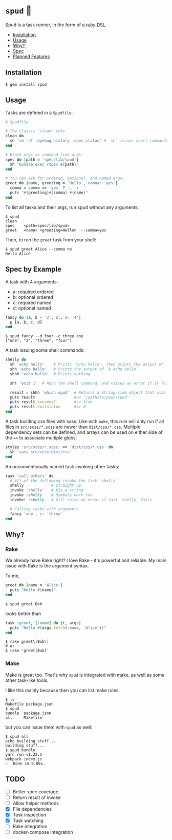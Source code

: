 # `spud` 🥔

Spud is a task runner, in the form of a [ruby](https://www.ruby-lang.org) [DSL](https://en.wikipedia.org/wiki/Domain-specific_language).

- [Installation](#installation)
- [Usage](#usage)
- [Why?](#why)
- [Spec](#spec-by-example)
- [Planned Features](#todo)

## Installation

```shell script
$ gem install spud
```

## Usage

Tasks are defined in a `Spudfile`:
```ruby
# Spudfile

# The classic 'clean' rule
clean do
  sh 'rm -rf .byebug_history .spec_status' # `sh` issues shell commands
end

# Block args == command line args:
spec do |path = 'spec/lib/spud'|
  sh "bundle exec rspec #{path}"
end

# You can ask for ordered, optional, and named args:
greet do |name, greeting = 'Hello', comma: 'yes'|
  comma = comma == 'yes' ? ',' : ''
  puts "#{greeting}#{comma} #{name}"
end
```

To list all tasks and their args, run spud without any arguments:
```shell script
$ spud
clean
spec    <path=spec/lib/spud>
greet   <name> <greeting=Hello>  --comma=yes
```

Then, to run the `greet` task from your shell: 
```shell script
$ spud greet Alice --comma no
Hello Alice
````

## Spec by Example

A task with 4 arguments:
- a: required ordered
- b: optional ordered
- c: required named
- d: optional named
```ruby
fancy do |a, b = '2', c:, d: '4'|
  p [a, b, c, d]
end
```

```shell script
$ spud fancy --d four -c three one 
["one", "2", "three", "four"]
```

A task issuing some shell commands:
```ruby
shelly do
  sh 'echo hello'    # Prints 'echo hello', then prints the output of `$ echo hello` (like in Make)
  shh 'echo hello'   # Prints the output of `$ echo hello`
  shhh 'echo hello'  # Prints nothing

  sh! 'exit 1'  # Runs the shell command, and raises an error if it fails. Equivalents are available for shh! and shhh!

  result = shhh 'which spud'  # Returns a String-like object that also acts like a Process::Status
  puts result                 #=> '/path/to/your/spud'
  puts result.success?        #=> true
  puts result.exitstatus      #=> 0
end
```

A task building css files with sass. Like with `make`, this rule will only run if all files in `src/scss/*.scss` are
newer than `dist/css/*.css`. Multiple dependency sets can be defined, and arrays can be used on either side of the `=>`
to associate multiple globs. 
```ruby
styles 'src/scss/*.scss' => 'dist/css/*.css' do
  sh 'sass src/scss:dist/css'  
end
```

An unconventionally named task invoking other tasks:
```ruby
task 'call-others' do
  # All of the following invoke the task `shelly`
  shelly            # Straight up
  invoke 'shelly'   # Via a string
  invoke :shelly    # Symbols work too
  invoke! :shelly   # Will raise an error if task `shelly` fails

  # Calling tasks with arguments
  fancy 'one', c: 'three'
end
```

## Why?

### Rake

We already have Rake right? I love Rake - it's powerful and reliable. My main issue with Rake is the argument syntax.

To me,
```ruby
greet do |name = 'Alice'|
  puts "Hello #{name}"
end
```
```shell script
$ spud greet Bob
```

looks better than
```ruby
task :greet, [:name] do |t, args|
  puts "Hello #{args.fetch(:name, 'Alice')}"
end
```
```shell script
$ rake greet\[Bob\]
# or
$ rake 'greet[Bob]'
```

### Make

Make is great too. That's why `spud` is integrated with make, as well as some other task-like tools. 

I like this mainly because then you can list make rules:
```shell script
$ ls
Makefile package.json
$ spud
bundle  package.json
all     Makefile
```

but you can issue them with `spud` as well:
```shell script
$ spud all
echo building stuff...
building stuff...
$ spud bundle
yarn run v1.22.5
webpack index.js
✨  Done in 0.06s.
```

## TODO

- [ ] Better spec coverage
- [ ] Return result of invoke
- [ ] Allow helper methods
- [x] File dependencies
- [x] Task inspection
- [x] Task watching
- [ ] Rake integration
- [ ] docker-compose integration
